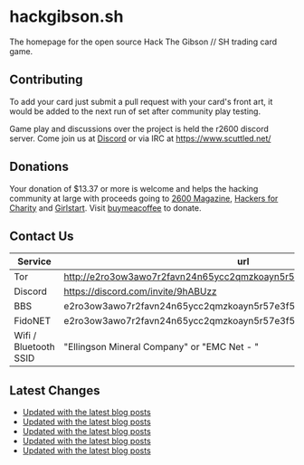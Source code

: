 # hackgibson.sh
The homepage for the open source Hack The Gibson // SH trading card game.


## Contributing

To add your card just submit a pull request with your card's front art, it would be added to the next run of set after community play testing.

Game play and discussions over the project is held the r2600 discord server. Come join us at [Discord](https://discord.com/invite/9hABUzz) or via IRC at https://www.scuttled.net/


## Donations

Your donation of $13.37 or more is welcome and helps the hacking community at large with proceeds going to [2600 Magazine](https://2600.com/), [Hackers for Charity](https://hackersforcharity.org) and [Girlstart](https://girlstart.org).  Visit [buymeacoffee](https://www.buymeacoffee.com/hackgibson.sh) to donate.


## Contact Us

Service | url
-|-
Tor | http://e2ro3ow3awo7r2favn24n65ycc2qmzkoayn5r57e3f56nvjwdcgg32ad.onion
Discord | https://discord.com/invite/9hABUzz
BBS | e2ro3ow3awo7r2favn24n65ycc2qmzkoayn5r57e3f56nvjwdcgg32ad.onion:23
FidoNET | e2ro3ow3awo7r2favn24n65ycc2qmzkoayn5r57e3f56nvjwdcgg32ad.onion:24554
Wifi / Bluetooth SSID | "Ellingson Mineral Company" or "EMC Net - <fidonet address>"

## Latest Changes
<!-- BLOG-POST-LIST:START -->
- [Updated with the latest blog posts](https://github.com/DFW2600/hackgibson.sh/commit/af2e288547e6e9984970faf208b5e941093f647c)
- [Updated with the latest blog posts](https://github.com/DFW2600/hackgibson.sh/commit/6f07bb920e6c517816d2ad61189ad4580ab6e7bb)
- [Updated with the latest blog posts](https://github.com/DFW2600/hackgibson.sh/commit/4cd6e56fbcb1a9575c3a84af628796fbe8e5fe22)
- [Updated with the latest blog posts](https://github.com/DFW2600/hackgibson.sh/commit/8b7bfa4adcbfdfabd4829ca7bdabb32c23bbfb70)
- [Updated with the latest blog posts](https://github.com/DFW2600/hackgibson.sh/commit/45ba36d8b451dbd22f36bd3e3307ec590265d814)
<!-- BLOG-POST-LIST:END -->
